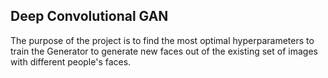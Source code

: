 ## Deep Convolutional GAN

The purpose of the project is to find the most optimal hyperparameters to train the Generator to generate new faces out of the existing set of images with different people's faces.


